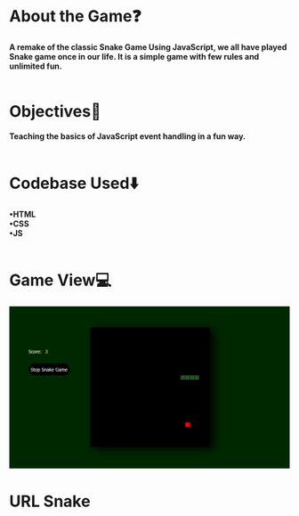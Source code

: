 
# About the Game❓
**A remake of the classic Snake Game Using JavaScript, we all have played Snake game once in our life. It is a simple game with few rules and unlimited fun.**</br>
</br>

# Objectives📝
**Teaching the basics of JavaScript event handling in a fun way.**</br>
</br>

# Codebase Used⬇️
**•HTML**</br>
**•CSS**</br>
**•JS**</br>
</br>

# Game View💻
<img src="img/Snake.png" width= "700">
</br>

# URL Snake
